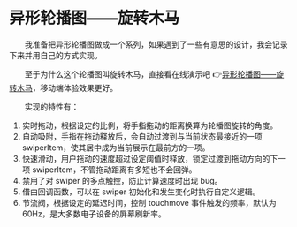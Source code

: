 # 异形轮播图——旋转木马

&emsp;&emsp;我准备把异形轮播图做成一个系列，如果遇到了一些有意思的设计，我会记录下来并用自己的方式实现。

&emsp;&emsp;至于为什么这个轮播图叫旋转木马，直接看在线演示吧 👉[异形轮播图——旋转木马](http://cuihaojie.top/awesome-laboratory/3-异形轮播图-旋转木马/ '异形轮播图——旋转木马')，移动端体验效果更好。

&emsp;&emsp;实现的特性有：

1. 实时拖动，根据设定的比例，将手指拖动的距离换算为轮播图旋转的角度。
2. 自动吸附，手指在拖动释放后，会自动过渡到与当前状态最接近的一项 swiperItem，使其居中成为当前展示在最前方的一项。
3. 快速滑动，用户拖动的速度超过设定阈值时释放，锁定过渡到拖动方向的下一项 swiperItem，不管拖动距离有多短也不会回弹。
4. 禁用了对 swiper 的多点触控，防止计算速度时出现 bug。
5. 借由回调函数，可以在 swiper 初始化和发生变化时执行自定义逻辑。
6. 节流阀，根据设定的延迟时间，控制 touchmove 事件触发的频率，默认为 60Hz，是大多数电子设备的屏幕刷新率。
